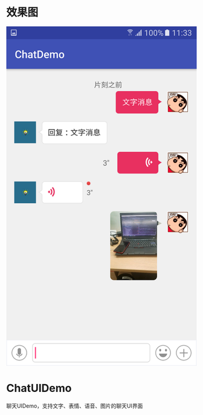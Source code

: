 # 效果图
 ![image](https://raw.githubusercontent.com/LiWeiQiangAndroid/ChatUI/master/Screenshoot/Screenshot_20170803-113308.png)
                                              

# ChatUIDemo
聊天UIDemo，支持文字、表情、语音、图片的聊天UI界面


